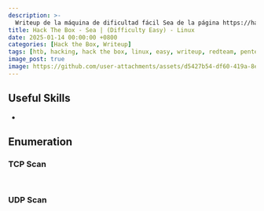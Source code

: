 ```yaml
---
description: >-
  Writeup de la máquina de dificultad fácil Sea de la página https://hackthebox.eu
title: Hack The Box - Sea | (Difficulty Easy) - Linux
date: 2025-01-14 00:00:00 +0800
categories: [Hack the Box, Writeup]
tags: [htb, hacking, hack the box, linux, easy, writeup, redteam, pentesting]
image_post: true
image: https://github.com/user-attachments/assets/d5427b54-df60-419a-8e4d-416a4e013c13
---
```


## Useful Skills

* 
  
## Enumeration

### TCP Scan

 ```bash

```

```bash

```

### UDP Scan

 ```bash

```
